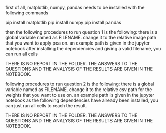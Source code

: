 first of all, matplotlib, numpy, pandas needs to be installed with the following commands

pip install matplotlib
pip install numpy
pip install pandas

then the following procedures to run question 1 is the following:
there is a global variable named as FILENAME.
change it to the relative image path that you want to apply pca on.
an example path is given in the jupyter notebook
after installing the dependencies and giving a valid filename, you can run all cells

THERE IS NO REPORT IN THE FOLDER. THE ANSWERS TO THE QUESTIONS AND THE ANALYSIS OF THE RESULTS ARE GIVEN IN THE NOTEBOOK.

following procedures to run question 2 is the following:
there is a global variable named as FILENAME.
change it to the relative csv path for the weights that you want to use on.
an example path is given in the jupyter notebook
as the following dependencies have already been installed, you can just run all cells to reach the result.

THERE IS NO REPORT IN THE FOLDER. THE ANSWERS TO THE QUESTIONS AND THE ANALYSIS OF THE RESULTS ARE GIVEN IN THE NOTEBOOK.
